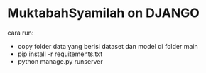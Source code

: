 # MuktabahSyamilah on DJANGO

cara run:
- copy folder data yang berisi dataset dan model di folder main
- pip install -r requitements.txt
- python manage.py runserver